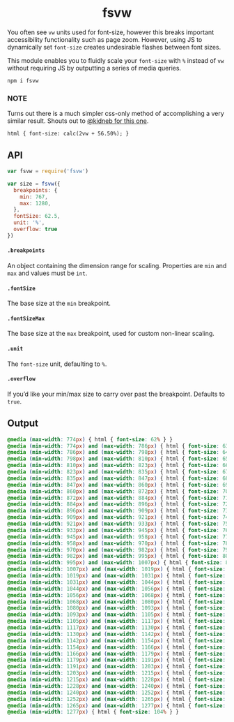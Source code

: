 <h1 align="center">fsvw</h1>

You often see `vw` units used for font-size, however this breaks important accessibility functionality such as page zoom. However, using JS to dynamically set `font-size` creates undesirable flashes between font sizes.

This module enables you to fluidly scale your `font-size` with `%` instead of `vw` without requiring JS by outputting a series of media queries.

```
npm i fsvw
```

### NOTE

Turns out there is a much simpler css-only method of accomplishing a very similar result. Shouts out to [@kidneb for this one](https://twitter.com/kidneb/status/952172044032110592).

```
html { font-size: calc(2vw + 56.50%); }
```

## API

```js
var fsvw = require('fsvw')

var size = fsvw({
  breakpoints: {
    min: 767,
    max: 1280,
  },
  fontSize: 62.5,
  unit: '%',
  overflow: true
})
```

#### `.breakpoints`

An object containing the dimension range for scaling. Properties are `min` and `max` and values must be `int`.

#### `.fontSize`

The base size at the `min` breakpoint.

#### `.fontSizeMax`

The base size at the `max` breakpoint, used for custom non-linear scaling.

#### `.unit`

The `font-size` unit, defaulting to `%`.

#### `.overflow`

If you’d like your min/max size to carry over past the breakpoint. Defaults to `true`.

## Output

```css
@media (max-width: 774px) { html { font-size: 62% } }
@media (min-width: 774px) and (max-width: 786px) { html { font-size: 63% } }
@media (min-width: 786px) and (max-width: 798px) { html { font-size: 64% } }
@media (min-width: 798px) and (max-width: 810px) { html { font-size: 65% } }
@media (min-width: 810px) and (max-width: 823px) { html { font-size: 66% } }
@media (min-width: 823px) and (max-width: 835px) { html { font-size: 67% } }
@media (min-width: 835px) and (max-width: 847px) { html { font-size: 68% } }
@media (min-width: 847px) and (max-width: 860px) { html { font-size: 69% } }
@media (min-width: 860px) and (max-width: 872px) { html { font-size: 70% } }
@media (min-width: 872px) and (max-width: 884px) { html { font-size: 71% } }
@media (min-width: 884px) and (max-width: 896px) { html { font-size: 72% } }
@media (min-width: 896px) and (max-width: 909px) { html { font-size: 73% } }
@media (min-width: 909px) and (max-width: 921px) { html { font-size: 74% } }
@media (min-width: 921px) and (max-width: 933px) { html { font-size: 75% } }
@media (min-width: 933px) and (max-width: 945px) { html { font-size: 76% } }
@media (min-width: 945px) and (max-width: 958px) { html { font-size: 77% } }
@media (min-width: 958px) and (max-width: 970px) { html { font-size: 78% } }
@media (min-width: 970px) and (max-width: 982px) { html { font-size: 79% } }
@media (min-width: 982px) and (max-width: 995px) { html { font-size: 80% } }
@media (min-width: 995px) and (max-width: 1007px) { html { font-size: 81% } }
@media (min-width: 1007px) and (max-width: 1019px) { html { font-size: 82% } }
@media (min-width: 1019px) and (max-width: 1031px) { html { font-size: 83% } }
@media (min-width: 1031px) and (max-width: 1044px) { html { font-size: 84% } }
@media (min-width: 1044px) and (max-width: 1056px) { html { font-size: 85% } }
@media (min-width: 1056px) and (max-width: 1068px) { html { font-size: 86% } }
@media (min-width: 1068px) and (max-width: 1080px) { html { font-size: 87% } }
@media (min-width: 1080px) and (max-width: 1093px) { html { font-size: 88% } }
@media (min-width: 1093px) and (max-width: 1105px) { html { font-size: 89% } }
@media (min-width: 1105px) and (max-width: 1117px) { html { font-size: 90% } }
@media (min-width: 1117px) and (max-width: 1130px) { html { font-size: 91% } }
@media (min-width: 1130px) and (max-width: 1142px) { html { font-size: 92% } }
@media (min-width: 1142px) and (max-width: 1154px) { html { font-size: 93% } }
@media (min-width: 1154px) and (max-width: 1166px) { html { font-size: 94% } }
@media (min-width: 1166px) and (max-width: 1179px) { html { font-size: 95% } }
@media (min-width: 1179px) and (max-width: 1191px) { html { font-size: 96% } }
@media (min-width: 1191px) and (max-width: 1203px) { html { font-size: 97% } }
@media (min-width: 1203px) and (max-width: 1215px) { html { font-size: 98% } }
@media (min-width: 1215px) and (max-width: 1228px) { html { font-size: 99% } }
@media (min-width: 1228px) and (max-width: 1240px) { html { font-size: 100% } }
@media (min-width: 1240px) and (max-width: 1252px) { html { font-size: 101% } }
@media (min-width: 1252px) and (max-width: 1265px) { html { font-size: 102% } }
@media (min-width: 1265px) and (max-width: 1277px) { html { font-size: 103% } }
@media (min-width: 1277px) { html { font-size: 104% } }

```